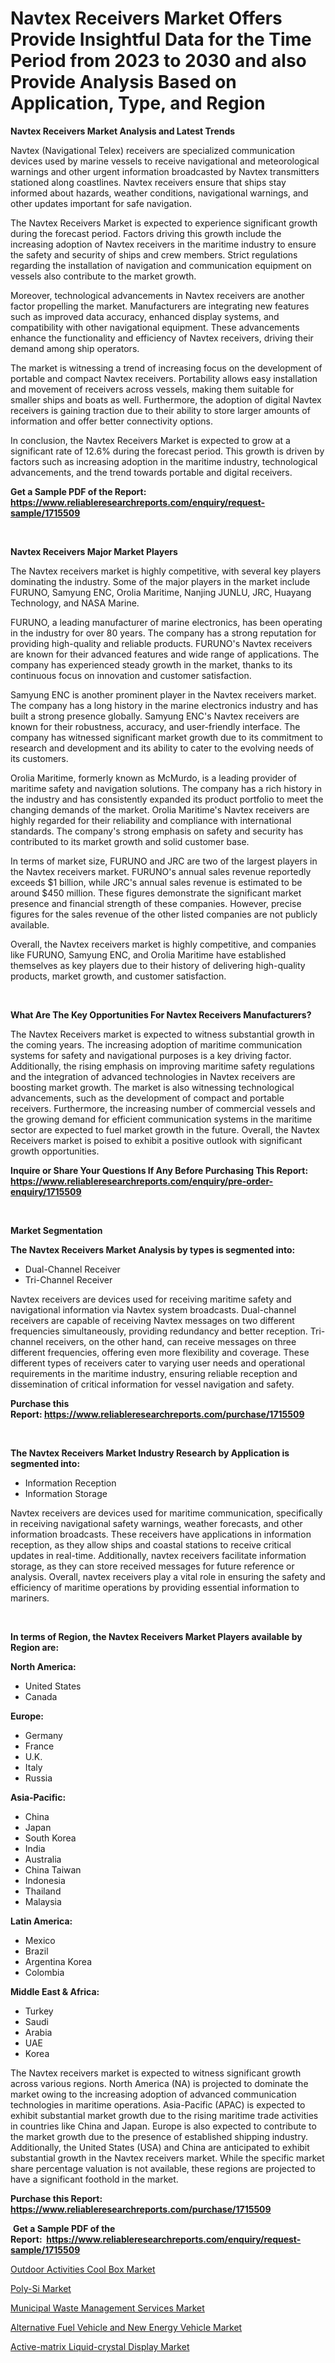 <p><h1>Navtex Receivers Market Offers Provide Insightful Data for the Time Period from 2023 to 2030 and also Provide Analysis Based on Application, Type, and Region</h1></p><p><strong>Navtex Receivers Market Analysis and Latest Trends</strong></p>
<p><p>Navtex (Navigational Telex) receivers are specialized communication devices used by marine vessels to receive navigational and meteorological warnings and other urgent information broadcasted by Navtex transmitters stationed along coastlines. Navtex receivers ensure that ships stay informed about hazards, weather conditions, navigational warnings, and other updates important for safe navigation.</p><p>The Navtex Receivers Market is expected to experience significant growth during the forecast period. Factors driving this growth include the increasing adoption of Navtex receivers in the maritime industry to ensure the safety and security of ships and crew members. Strict regulations regarding the installation of navigation and communication equipment on vessels also contribute to the market growth.</p><p>Moreover, technological advancements in Navtex receivers are another factor propelling the market. Manufacturers are integrating new features such as improved data accuracy, enhanced display systems, and compatibility with other navigational equipment. These advancements enhance the functionality and efficiency of Navtex receivers, driving their demand among ship operators.</p><p>The market is witnessing a trend of increasing focus on the development of portable and compact Navtex receivers. Portability allows easy installation and movement of receivers across vessels, making them suitable for smaller ships and boats as well. Furthermore, the adoption of digital Navtex receivers is gaining traction due to their ability to store larger amounts of information and offer better connectivity options.</p><p>In conclusion, the Navtex Receivers Market is expected to grow at a significant rate of 12.6% during the forecast period. This growth is driven by factors such as increasing adoption in the maritime industry, technological advancements, and the trend towards portable and digital receivers.</p></p>
<p><strong>Get a Sample PDF of the Report:&nbsp; <a href="https://www.reliableresearchreports.com/enquiry/request-sample/1715509">https://www.reliableresearchreports.com/enquiry/request-sample/1715509</a></strong></p>
<p>&nbsp;</p>
<p><strong>Navtex Receivers Major Market Players</strong></p>
<p><p>The Navtex receivers market is highly competitive, with several key players dominating the industry. Some of the major players in the market include FURUNO, Samyung ENC, Orolia Maritime, Nanjing JUNLU, JRC, Huayang Technology, and NASA Marine.</p><p>FURUNO, a leading manufacturer of marine electronics, has been operating in the industry for over 80 years. The company has a strong reputation for providing high-quality and reliable products. FURUNO's Navtex receivers are known for their advanced features and wide range of applications. The company has experienced steady growth in the market, thanks to its continuous focus on innovation and customer satisfaction.</p><p>Samyung ENC is another prominent player in the Navtex receivers market. The company has a long history in the marine electronics industry and has built a strong presence globally. Samyung ENC's Navtex receivers are known for their robustness, accuracy, and user-friendly interface. The company has witnessed significant market growth due to its commitment to research and development and its ability to cater to the evolving needs of its customers.</p><p>Orolia Maritime, formerly known as McMurdo, is a leading provider of maritime safety and navigation solutions. The company has a rich history in the industry and has consistently expanded its product portfolio to meet the changing demands of the market. Orolia Maritime's Navtex receivers are highly regarded for their reliability and compliance with international standards. The company's strong emphasis on safety and security has contributed to its market growth and solid customer base.</p><p>In terms of market size, FURUNO and JRC are two of the largest players in the Navtex receivers market. FURUNO's annual sales revenue reportedly exceeds $1 billion, while JRC's annual sales revenue is estimated to be around $450 million. These figures demonstrate the significant market presence and financial strength of these companies. However, precise figures for the sales revenue of the other listed companies are not publicly available.</p><p>Overall, the Navtex receivers market is highly competitive, and companies like FURUNO, Samyung ENC, and Orolia Maritime have established themselves as key players due to their history of delivering high-quality products, market growth, and customer satisfaction.</p></p>
<p>&nbsp;</p>
<p><strong>What Are The Key Opportunities For Navtex Receivers Manufacturers?</strong></p>
<p><p>The Navtex Receivers market is expected to witness substantial growth in the coming years. The increasing adoption of maritime communication systems for safety and navigational purposes is a key driving factor. Additionally, the rising emphasis on improving maritime safety regulations and the integration of advanced technologies in Navtex receivers are boosting market growth. The market is also witnessing technological advancements, such as the development of compact and portable receivers. Furthermore, the increasing number of commercial vessels and the growing demand for efficient communication systems in the maritime sector are expected to fuel market growth in the future. Overall, the Navtex Receivers market is poised to exhibit a positive outlook with significant growth opportunities.</p></p>
<p><strong>Inquire or Share Your Questions If Any Before Purchasing This Report: <a href="https://www.reliableresearchreports.com/enquiry/pre-order-enquiry/1715509">https://www.reliableresearchreports.com/enquiry/pre-order-enquiry/1715509</a></strong></p>
<p>&nbsp;</p>
<p><strong>Market Segmentation</strong></p>
<p><strong>The Navtex Receivers Market Analysis by types is segmented into:</strong></p>
<p><ul><li>Dual-Channel Receiver</li><li>Tri-Channel Receiver</li></ul></p>
<p><p>Navtex receivers are devices used for receiving maritime safety and navigational information via Navtex system broadcasts. Dual-channel receivers are capable of receiving Navtex messages on two different frequencies simultaneously, providing redundancy and better reception. Tri-channel receivers, on the other hand, can receive messages on three different frequencies, offering even more flexibility and coverage. These different types of receivers cater to varying user needs and operational requirements in the maritime industry, ensuring reliable reception and dissemination of critical information for vessel navigation and safety.</p></p>
<p><strong>Purchase this Report:&nbsp;<a href="https://www.reliableresearchreports.com/purchase/1715509">https://www.reliableresearchreports.com/purchase/1715509</a></strong></p>
<p>&nbsp;</p>
<p><strong>The Navtex Receivers Market Industry Research by Application is segmented into:</strong></p>
<p><ul><li>Information Reception</li><li>Information Storage</li></ul></p>
<p><p>Navtex receivers are devices used for maritime communication, specifically in receiving navigational safety warnings, weather forecasts, and other information broadcasts. These receivers have applications in information reception, as they allow ships and coastal stations to receive critical updates in real-time. Additionally, navtex receivers facilitate information storage, as they can store received messages for future reference or analysis. Overall, navtex receivers play a vital role in ensuring the safety and efficiency of maritime operations by providing essential information to mariners.</p></p>
<p>&nbsp;</p>
<p><strong>In terms of Region, the Navtex Receivers Market Players available by Region are:</strong></p>
<p>
    <p> <strong> North America: </strong>
        <ul>
            <li>United States</li>
            <li>Canada</li>
        </ul>
        </p> 
    <p> <strong> Europe: </strong>
        <ul>
            <li>Germany</li>
            <li>France</li>
            <li>U.K.</li>
            <li>Italy</li>
            <li>Russia</li>
        </ul>
        </p> 
    <p> <strong> Asia-Pacific: </strong>
        <ul>
            <li>China</li>
            <li>Japan</li>
            <li>South Korea</li>
            <li>India</li>
            <li>Australia</li>
            <li>China Taiwan</li>
            <li>Indonesia</li>
            <li>Thailand</li>
            <li>Malaysia</li>
        </ul>
        </p> 
    <p> <strong> Latin America: </strong>
        <ul>
            <li>Mexico</li>
            <li>Brazil</li>
            <li>Argentina Korea</li>
            <li>Colombia</li>
        </ul>
        </p> 
    <p> <strong> Middle East & Africa: </strong>
        <ul>
            <li>Turkey</li>
            <li>Saudi</li>
            <li>Arabia</li>
            <li>UAE</li>
            <li>Korea</li>
        </ul>
    </p>
    </p>
<p><p>The Navtex receivers market is expected to witness significant growth across various regions. North America (NA) is projected to dominate the market owing to the increasing adoption of advanced communication technologies in maritime operations. Asia-Pacific (APAC) is expected to exhibit substantial market growth due to the rising maritime trade activities in countries like China and Japan. Europe is also expected to contribute to the market growth due to the presence of established shipping industry. Additionally, the United States (USA) and China are anticipated to exhibit substantial growth in the Navtex receivers market. While the specific market share percentage valuation is not available, these regions are projected to have a significant foothold in the market.</p></p>
<p><strong>Purchase this Report: <a href="https://www.reliableresearchreports.com/purchase/1715509">https://www.reliableresearchreports.com/purchase/1715509</a></strong></p>
<p>&nbsp;<strong>Get a Sample PDF of the Report:&nbsp;&nbsp;<a href="https://www.reliableresearchreports.com/enquiry/request-sample/1715509">https://www.reliableresearchreports.com/enquiry/request-sample/1715509</a></strong></p>
<p><strong></strong></p>
<p><p><a href="https://medium.com/@rogerking1949/outdoor-activities-cool-box-market-size-reveals-the-best-marketing-channels-in-global-industry-3694b37578ab">Outdoor Activities Cool Box Market</a></p><p><a href="https://medium.com/@randyhuel1989/poly-si-market-report-reveals-the-latest-trends-and-growth-opportunities-of-this-market-3a91f5d4c301">Poly-Si Market</a></p><p><a href="https://medium.com/@beaublock2023/municipal-waste-management-services-market-exploring-market-share-market-trends-and-future-06cf3d721e68">Municipal Waste Management Services Market</a></p><p><a href="https://medium.com/@elisamohr1910/alternative-fuel-vehicle-and-new-energy-vehicle-market-insights-into-market-cagr-market-trends-9d49c49f7951">Alternative Fuel Vehicle and New Energy Vehicle Market</a></p><p><a href="https://medium.com/@dellkoepp/active-matrix-liquid-crystal-display-market-insights-into-market-cagr-market-trends-and-growth-f787f0adfc72">Active-matrix Liquid-crystal Display Market</a></p></p>